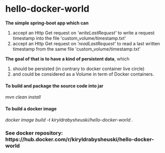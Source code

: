 ﻿# hello-docker-world

<b>The simple spring-boot app which can</b>
1) accept an Http Get request on <i>'writeLastRequest'</i> to write a request timestamp into the file 'custom_volume/timestamp.txt'
2) accept an Http Get request on <i>'readLastRequest'</i> to read a last written timestamp from the same file 'custom_volume/timestamp.txt'

<b>The goal of that is to have a kind of persistent data</b>, which 
1) should be persisted (in contrary to docker container live circle) 
2) and could be considered as a Volume in term of Docker containers.

<h4>To build and package the source code into jar</h4>
<i>mvn clean install</i>

<h4>To build a docker image</h4> 
<i>docker image build -t kiryldrabysheuski/hello-docker-world .</i>

<h3>See docker repository: https://hub.docker.com/r/kiryldrabysheuski/hello-docker-world </h3>
